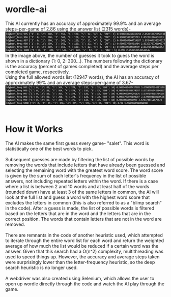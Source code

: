 # wordle-ai
This AI currently has an accuracy of approximately 99.9% and an average steps-per-game of 2.86 using the answer list (2315 words)-
<br>
![Accuracy](accuracy.png)
<br>
In the image above, the number of guesses it took to guess the word is shown in a dictionary (1: 0, 2: 300...).
The numbers following the dictionary is the accuracy (percent of games completed) and the average steps per completed game, respectively.
<br>
Using the full allowed words list (12947 words), the AI has an accuracy of approximately 99% and an average steps-per-game of 3.67-
<br>
![AccuracyFull](accuracy2.png)
<br>
<br>
# How it Works
The AI makes the same first guess every game- "salet". This word is statistically one of the best words to pick.
<br><br>
Subsequent guesses are made by filtering the list of possible words by removing the words that include letters that have already been guessed and selecting the remaining word with the greatest word score. The word score is given by the sum of each letter's frequency in the list of possible answers, not including repeated letters within the word. If there is a case where a list is between 2 and 10 words and at least half of the words (rounded down) have at least 3 of the same letters in common, the AI will look at the full list and guess a word with the highest word score that excludes the letters in common (this is also referred to as a "blimp search" in the code). After a guess is made, the list of possible words is filtered based on the letters that are in the word and the letters that are in the correct position. The words that contain letters that are not in the word are removed.
<br><br>
There are remnants in the code of another heuristic used, which attempted to iterate through the entire word list for each word and return the weighted average of how much the list would be reduced if a certain word was the answer. Given that this search had a O(n^2) complexity, multithreading was used to speed things up. However, the accuracy and average steps taken were surprisingly lower than the letter-frequency heuristic, so the deep search heuristic is no longer used.
<br><br>
A webdriver was also created using Selenium, which allows the user to open up wordle directly through the code and watch the AI play through the game.
